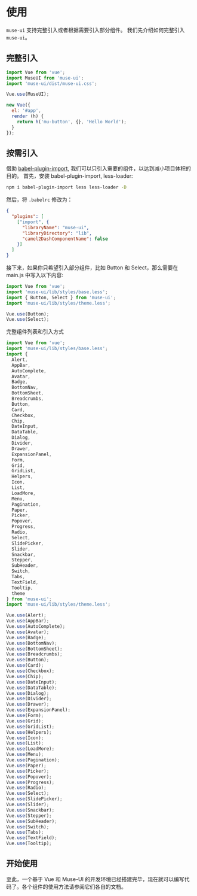 # 使用

`muse-ui` 支持完整引入或者根据需要引入部分组件。 我们先介绍如何完整引入 `muse-ui`。

## 完整引入

```javascript
import Vue from 'vue';
import MuseUI from 'muse-ui';
import 'muse-ui/dist/muse-ui.css';

Vue.use(MuseUI);

new Vue({
  el: '#app',
  render (h) {
    return h('mu-button', {}, 'Hello World');
  }
});
```

## 按需引入

借助 [babel-plugin-import](https://www.npmjs.com/package/babel-plugin-import), 我们可以只引入需要的组件，以达到减小项目体积的目的。
首先，安装 babel-plugin-import, less-loader:

```bash
npm i babel-plugin-import less less-loader -D
```

然后，将 `.babelrc` 修改为：

```json
{
  "plugins": [
    ["import", {
      "libraryName": "muse-ui",
      "libraryDirectory": "lib",
      "camel2DashComponentName": false
    }]
  ]
}
```

接下来，如果你只希望引入部分组件，比如 Button 和 Select，那么需要在 main.js 中写入以下内容:

```javascript
import Vue from 'vue';
import 'muse-ui/lib/styles/base.less';
import { Button, Select } from 'muse-ui';
import 'muse-ui/lib/styles/theme.less';

Vue.use(Button);
Vue.use(Select);
```

完整组件列表和引入方式

```javascript
import Vue from 'vue';
import 'muse-ui/lib/styles/base.less';
import {
  Alert,
  AppBar,
  AutoComplete,
  Avatar,
  Badge,
  BottomNav,
  BottomSheet,
  Breadcrumbs,
  Button,
  Card,
  Checkbox,
  Chip,
  DateInput,
  DataTable,
  Dialog,
  Divider,
  Drawer,
  ExpansionPanel,
  Form,
  Grid,
  GridList,
  Helpers,
  Icon,
  List,
  LoadMore,
  Menu,
  Pagination,
  Paper,
  Picker,
  Popover,
  Progress,
  Radio,
  Select,
  SlidePicker,
  Slider,
  Snackbar,
  Stepper,
  SubHeader,
  Switch,
  Tabs,
  TextField,
  Tooltip,
  theme
} from 'muse-ui';
import 'muse-ui/lib/styles/theme.less';

Vue.use(Alert);
Vue.use(AppBar);
Vue.use(AutoComplete);
Vue.use(Avatar);
Vue.use(Badge);
Vue.use(BottomNav);
Vue.use(BottomSheet);
Vue.use(Breadcrumbs);
Vue.use(Button);
Vue.use(Card);
Vue.use(Checkbox);
Vue.use(Chip);
Vue.use(DateInput);
Vue.use(DataTable);
Vue.use(Dialog);
Vue.use(Divider);
Vue.use(Drawer);
Vue.use(ExpansionPanel);
Vue.use(Form);
Vue.use(Grid);
Vue.use(GridList);
Vue.use(Helpers);
Vue.use(Icon);
Vue.use(List);
Vue.use(LoadMore);
Vue.use(Menu);
Vue.use(Pagination);
Vue.use(Paper);
Vue.use(Picker);
Vue.use(Popover);
Vue.use(Progress);
Vue.use(Radio);
Vue.use(Select);
Vue.use(SlidePicker);
Vue.use(Slider);
Vue.use(Snackbar);
Vue.use(Stepper);
Vue.use(SubHeader);
Vue.use(Switch);
Vue.use(Tabs);
Vue.use(TextField);
Vue.use(Tooltip);
```

## 开始使用

至此，一个基于 Vue 和 Muse-UI 的开发环境已经搭建完毕，现在就可以编写代码了。各个组件的使用方法请参阅它们各自的文档。

